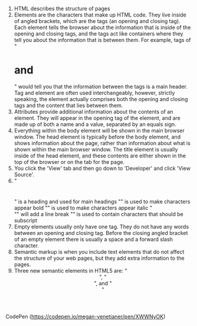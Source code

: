 1. HTML describes the structure of pages
2. Elements are the characters that make up HTML code. They live inside of angled brackets, which are the tags (an opening and closing tag). Each element tells the browser about the information that is inside of the opening and closing tags, and the tags act like containers where they tell you about the information that is between them. For example, tags of "<h1> and </h1>" would tell you that the information between the tags is a main header. Tag and element are often used interchangeably, however, strictly speaking, the element actually comprises both the opening and closing tags and the content that lies between them.
3. Attributes provide additional information about the contents of an element. They will appear in the opening tag of the element, and are made up of both a name and a value, separated by an equals sign.
4. Everything within the body element will be shown in the main browser window. The head element is typically before the body element, and shows information about the page, rather than information about what is shown within the main browser window. The title element is usually inside of the head element, and these contents are either shown in the top of the browser or on the tab for the page.
5. You click the 'View' tab and then go down to 'Developer' and click 'View Source'.
6. "<h1></h1>" is a heading and used for main headings
  "<b></b>" is used to make characters appear bold
  "<i></i>" is used to make characters appear italic
  "<br />"" will add a line break
  "<sub></sub>" is used to contain characters that should be subscript
7. Empty elements usually only have one tag. They do not have any words between an opening and closing tag. Before the closing angled bracket of an empty element there is usually a space and a forward slash character.
8. Semantic markup is when you include text elements that do not affect the structure of your web pages, but they add extra information to the pages.  
9. Three new semantic elements in HTML5 are: "<header>", "<footer>", and "<article>"

CodePen (https://codepen.io/megan-venetianer/pen/XWWNyOK)
